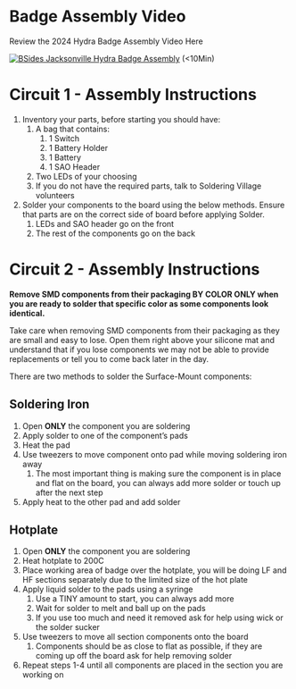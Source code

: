 # Badge Assembly Video

Review the 2024 Hydra Badge Assembly Video Here  
  
[![BSides Jacksonville Hydra Badge Assembly](https://img.youtube.com/vi/xDVRaMgNc40/0.jpg)](https://www.youtube.com/watch?v=xDVRaMgNc40)  (<10Min)

# Circuit 1 \- Assembly Instructions

1. Inventory your parts, before starting you should have:   
   1. A bag that contains:  
      1. 1 Switch  
      2. 1 Battery Holder  
      3. 1 Battery  
      4. 1 SAO Header  
   2. Two LEDs of your choosing  
   3. If you do not have the required parts, talk to Soldering Village volunteers  
2. Solder your components to the board using the below methods. Ensure that parts are on the correct side of board before applying Solder.   
   1. LEDs and SAO header go on the front  
   2. The rest of the components go on the back

   

# Circuit 2 \- Assembly Instructions

**Remove SMD components from their packaging BY COLOR ONLY when you are ready to solder that specific color as some components look identical.**

Take care when removing SMD components from their packaging as they are small and easy to lose. Open them right above your silicone mat and understand that if you lose components we may not be able to provide replacements or tell you to come back later in the day.  

There are two methods to solder the Surface-Mount components: 

## Soldering Iron

1. Open **ONLY** the component you are soldering  
2. Apply solder to one of the component’s pads  
3. Heat the pad  
4. Use tweezers to move component onto pad while moving soldering iron away  
   1. The most important thing is making sure the component is in place and flat on the board, you can always add more solder or touch up after the next step  
5. Apply heat to the other pad and add solder

## Hotplate

1. Open **ONLY** the component you are soldering  
2. Heat hotplate to 200C  
3. Place working area of badge over the hotplate, you will be doing LF and HF sections separately due to the limited size of the hot plate  
4. Apply liquid solder to the pads using a syringe  
   1. Use a TINY amount to start, you can always add more  
   2. Wait for solder to melt and ball up on the pads  
   3. If you use too much and need it removed ask for help using wick or the solder sucker  
5. Use tweezers to move all section components onto the board  
   1. Components should be as close to flat as possible, if they are coming up off the board ask for help removing solder   
6. Repeat steps 1-4 until all components are placed in the section you are working on
